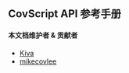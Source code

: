 ## CovScript API 参考手册

#### 本文档维护者 & 贡献者
* [Kiva](https://github.com/imkiva)
* [mikecovlee](https://github.com/mikecovlee)
